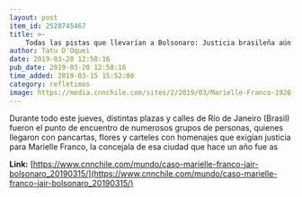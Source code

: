 ```yaml
---
layout: post
item_id: 2528745467
title: >-
    Todas las pistas que llevarían a Bolsonaro: Justicia brasileña aún no aclara quién mandó a matar a Marielle Franco
author: Tatu D'Oquei
date: 2019-03-20 12:58:16
pub_date: 2019-03-20 12:58:16
time_added: 2019-03-15 15:52:00
category: refletimos
image: https://media.cnnchile.com/sites/2/2019/03/Marielle-Franco-1920-1.jpg
---
```


Durante todo este jueves, distintas plazas y calles de Río de Janeiro (Brasil) fueron el punto de encuentro de numerosos grupos de personas, quienes llegaron con pancartas, flores y carteles con homenajes que exigían justicia para Marielle Franco, la concejala de esa ciudad que hace un año fue as

**Link:** [https://www.cnnchile.com/mundo/caso-marielle-franco-jair-bolsonaro_20190315/](https://www.cnnchile.com/mundo/caso-marielle-franco-jair-bolsonaro_20190315/)

